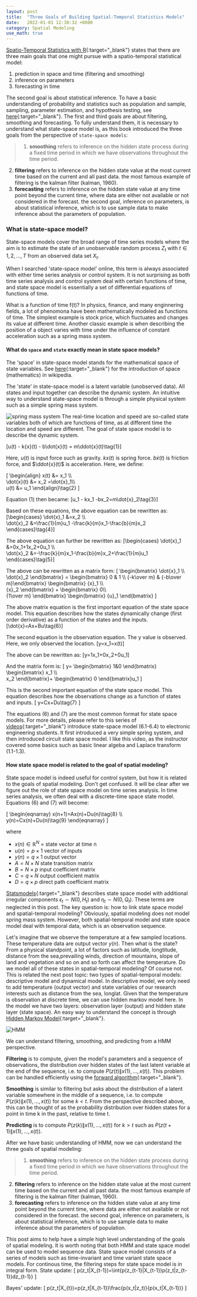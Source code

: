 ```yaml
---
layout: post
title:  "Three Goals of Building Spatial-Temporal Statistics Models"
date:   2022-01-01 12:30:32 +0800
category: Spatial Modeling
use_math: true
---
```


[Spatio-Temporal Statistics with R](https://spacetimewithr.org/Spatio-Temporal%20Statistics%20with%20R.pdf){:target="_blank"} states that there are three main goals that one might pursue with a spatio-temporal statistical model:
1. prediction in space and time (filtering and smoothing)
2. inference on parameters
3. forecasting in time

The second goal is about statistical inference. To have a basic understanding of probability and statistics such as population and sample, sampling, parameter estimation, and hypothesis testing, see [here](https://byjus.com/maths/statistical-inference/){:target="_blank"}.
The first and third goals are about filtering, smoothing and forecasting. To fully understand them, it is necessary to understand what state-space model is, as this book introduced the three goals from the perspective of `state-space models`:
> 1. **smoothing** refers to inference on the hidden state process during a fixed time period in which we have observations throughout the time period. 
2. **filtering** refers to inference on the hidden state value at the most current time based on the current and all past data. the most famous example of filtering is the kalman filter (kalman, 1960).
3. **forecasting** refers to inference on the hidden state value at any time point beyond the current time, where data are either not available or not considered in the forecast.
the second goal, inference on parameters, is about statistical inference, which is to use sample data to make inference about the parameters of population.

### What is state-space model?
State-space models cover the broad range of time series models where the aim is to estimate the state of an unobservable random process ${Z_t}$ with $t \in {1, 2, . . . , T}$ from an observed data set ${X_t}$.

When I searched 'state-space model' online, this term is always associated with either time series analysis or control system. It is not surprising as both time series analysis and control system deal with certain functions of time, and state space model is essentially a set of differential equations of functions of time.

What is a function of time f(t)? In physics, finance, and many enginnering fields, a lot of phenomona have been mathematically modeled as functions of time.
The simplest example is stock price, which fluctuates and changes its value at different time.
Another classic example is when describing the position of a object varies with time under the influence of constant acceleration such as a spring mass system.

#### What do `space` and `state` exactly mean in state space models?
The 'space' in state-space model stands for the mathematical space of state variables. See [here](https://en.wikipedia.org/wiki/Space_(mathematics)){:target="_blank"} for the introduction of space (mathematics) in wikipedia. 

The 'state' in state-space model is a latent variable (unobserved data). All states and input together can describe the dynamic system.
An intuitive way to understand state-space model is through a simple physical system such as a simple spring mass system.

![spring mass system](https://cdn1.byjus.com/wp-content/uploads/2021/10/Simple_harmonic_oscillator-0.jpg#center)
The real-time location and speed are so-called state variables both of which are functions of time, as at different time the location and speed are different. The goal of state space model is to describe the dynamic system.

\[u(t) - k{x}(t) - b\dot{x}(t) = m\ddot{x}(t)\tag{1}\]

Here, $u(t)$ is input force such as gravity. $kx(t)$ is spring force. $b\dot{x}(t)$ is friction force, and $\ddot{x}(t)$ is acceleration. Here, we define:

\[
\begin{align}
x(t) &= x_1 \\\\  
\dot{x}(t) &= x_2 =\dot{x}_1\\\\  
u(t) &= u_1
\end{align}\tag{2}
\]

Equation (1) then became:
\[u_1 - kx_1  -bx_2=m\dot{x}_2\tag{3}\]

Based on these equations, the above equation can be rewritten as:
\[\begin{cases}
\dot{x}_1 &=x_2 \\\\  
\dot{x}_2 &=\frac{1}{m}u_1 -\frac{k}{m}x_1-\frac{b}{m}x_2
\end{cases}\tag{4}\]

The above equation can further be rewritten as:
\[\begin{cases}
\dot{x}_1 &=0x_1+1x_2+0u_1 \\\\  
\dot{x}_2 &=-\frac{k}{m}x_1-\frac{b}{m}x_2+\frac{1}{m}u_1 
\end{cases}\tag{5}\]

The above can be rewritten as a matrix form:
\[
\begin{bmatrix}
\dot{x}_1 \\\\  
\dot{x}_2
\end{bmatrix} = \begin{bmatrix} 0 & 1 \\\\ {-k\over m} & {-b\over m}\end{bmatrix}
\begin{bmatrix}
\{x}_1 \\\\  
\{x}_2
\end{bmatrix} + \begin{bmatrix}
0\\\\  
{1\over m}
\end{bmatrix}
\begin{bmatrix}
\{u}_1
\end{bmatrix}
\]

The above matrix equation is the first important equation of the state space model. This equation describes how the states dynamically change (first order derivative) as a function of the states and the inputs.
\[\dot{x}=Ax+Bu\tag{6}\]

The second equation is the observation equation. The y value is observed. Here, we only observed the location.
\[y=x_1=x(t)\]

The above can be rewritten as:
\[y=1x_1+0x_2+0u_1\]

And the matrix form is:
\[
y=
\begin{bmatrix}
1&0
\end{bmatrix}
\begin{bmatrix}
x_1 \\\\  
x_2
\end{bmatrix}+
\begin{bmatrix}
0
\end{bmatrix}u_1
\]

This is the second important equation of the state space model. This equation describes how the observations change as a function of states and inputs.
\[
y=Cx+Du\tag{7}
\]

The equations (6) and (7) are the most common format for state space models. For more details, please refer to this series of [videos](https://www.youtube.com/watch?v=gJzY6jOcgN0&list=PLmK1EnKxphikZ4mmCz2NccSnHZb7v1wV-){:target="_blank"} introduce state-space model (6.1-6.4) to electronic engineering students. It first introduced a very simple spring system, and then introduced circuit state space model. I like this video, as the instructor covered some basics such as basic linear algeba and Laplace transform (1.1-1.3). 

#### How state space model is related to the goal of spatial modeling?

State space model is indeed useful for control system, but how it is related to the goals of spatial modeling. Don't get confused. It will be clear after we figure out the role of state space model on time series analysis. In time series analysis, we often deal with a discrete-time space state model. Equations (6) and (7) will become:

\[
\begin{eqnarray}
x(n+1)=Ax(n)+Du(n)\tag{8} \\\\  
y(n)=Cx(n)+Du(n)\tag{9}
\end{eqnarray}
\]

where 
* $x(n) \in \mathbb{R}^N$ = state vector at time n
* $u(n) = p \times 1$ vector of inputs
* $y(n) = q \times 1$ output vector
* $A = N \times N$ state transition matrix
* $B = N \times p$ input coefficient matrix
* $C = q \times N$ output coefficient matrix
* $D = q \times p$ direct path coefficient matrix

[Statsmodels](https://www.statsmodels.org/stable/statespace.html){:target="_blank"} describes state space model with additional irregular components $\epsilon_t \sim N(0,H_t)$ and $\eta_t \sim N(0, Q_t)$. These terms are neglected in this post. 
The key question is: how to link state space model and spatial-temporal modeling? Obviously, spatial modeling does not model spring mass system. However, both spatial-temporal model and state space model deal with temporal data, which is an observation sequence.

Let's imagine that we observe the temperature at a few sampled locations. These temperature data are output vector $y(n)$.
Then what is the state? From a physical standpoint, a lot of factors such as latitude, longtitude, distance from the sea,prevailing winds, direction of mountains, slope of land and vegetation and so on and so forth can affect the temperature. Do we model all of these states in spatial-temporal modeling? Of course not. This is related the next post topic: two types of spatial-temporal models: descriptive model and dynamical model.
In descriptive model, we only need to add temperature (output vector) and state variables of our research interests such as distance from the sea, longlat.
Given that the temperature is observation at discrete time, we can use hidden markov model here. In the model we  have two layers: observation layer (output) and hidden state layer (state space). An easy way to understand the concept is through [Hidden Markov Model](https://towardsdatascience.com/hidden-markov-model-hmm-simple-explanation-in-high-level-b8722fa1a0d5){:target="_blank"}. 

![HMM](https://assets-global.website-files.com/5f5b931c423b11277a8fe867/5f6e06113b1546c14fd37029_0*8T1XguoIrb8tG8mK.png#center)

We can understand filtering, smoothing, and predicting from a HMM perspective. 

**Filtering** is to compute, given the model's parameters and a sequence of observations, the distribution over hidden states of the last latent variable at the end of the sequence, i.e. to compute $P(z(t)\|x(1),\dots,x(t))$. This problem can be handled efficiently using the [forward algorithm](https://en.wikipedia.org/wiki/Forward_algorithm){:target="_blank"}.

**Smoothing** is similar to filtering but asks about the distribution of a latent variable somewhere in the middle of a sequence, i.e. to compute $P(z(k)\|x(1),\dots,x(t))$ for some $k<t$. From the perspective described above, this can be thought of as the probability distribution over hidden states for a point in time k in the past, relative to time t.

**Predicting** is to compute $P(z(k)\|x(1),\dots,x(t))$ for $k>t$ such as $P(z(t+1)\|x(1),\dots,x(t))$. 

After we have basic understanding of HMM, now we can understand the three goals of spatial modeling:
> 1. **smoothing** refers to inference on the hidden state process during a fixed time period in which we have observations throughout the time period. 
2. **filtering** refers to inference on the hidden state value at the most current time based on the current and all past data. the most famous example of filtering is the kalman filter (kalman, 1960).
3. **forecasting** refers to inference on the hidden state value at any time point beyond the current time, where data are either not available or not considered in the forecast.
the second goal, inference on parameters, is about statistical inference, which is to use sample data to make inference about the parameters of population.

This post aims to help have a simple high level understanding of the goals of spatial modeling. It is worth noting that both HMM and state space model can be used to model sequence data.
State space model consists of a series of models such as time-invariant and time variant state space models. 
For continous time, the filtering steps for state space model is in integral form. 
State update:
\[
p(z_t\|X_{t-1})=\int{p(z_{t-1}\|X_{t-1})p(z_t\|z_{t-1})dz_{t-1}}
\]

Bayes' update:
\[
p(z_t\|X_{t})=p(z_t\|X_{t-1})\frac{p(x_t\|z_t)}{p(x_t\|X_{t-1})}
\]
